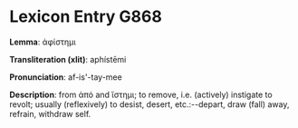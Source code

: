 # Lexicon Entry G868

**Lemma**: ἀφίστημι

**Transliteration (xlit)**: aphístēmi

**Pronunciation**: af-is'-tay-mee

**Description**:
from ἀπό and ἵστημι; to remove, i.e. (actively) instigate to revolt; usually (reflexively) to desist, desert, etc.:--depart, draw (fall) away, refrain, withdraw self.
